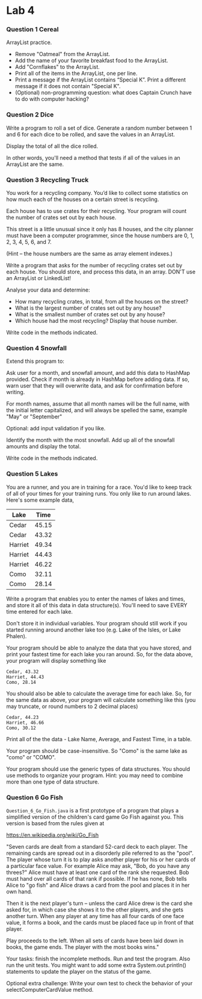 # Lab 4

### Question 1 Cereal

ArrayList practice. 

*	Remove "Oatmeal" from the ArrayList.
*	Add the name of your favorite breakfast food to the ArrayList.
*	Add "Cornflakes" to the ArrayList.
*	Print all of the items in the ArrayList, one per line.
*	Print a message if the ArrayList contains “Special K”. Print a different message if it does not contain "Special K".
*	(Optional) non-programming question: what does Captain Crunch have to do with computer hacking?


### Question 2 Dice

Write a program to roll a set of dice. Generate a random number between 1 and 6 for
each dice to be rolled, and save the values in an ArrayList.

Display the total of all the dice rolled.

In other words, you'll need a method that 
tests if all of the values in an ArrayList are the same. 


### Question 3 Recycling Truck

You work for a recycling company.
You’d like to collect some statistics on how much each of the
houses on a certain street is recycling.

Each house has to use crates for their recycling. Your program will
count the number of crates set out by each house.

This street is a little unusual since it only has 8 houses, and the city planner
must have been a computer programmer, since the house numbers are 0, 1, 2, 3, 4, 5, 6, and 7.

(Hint – the house numbers are the same as array element indexes.)

Write a program that asks for the number of recycling crates set out by each house.
You should store, and process this data, in an array.
DON'T use an ArrayList or LinkedList!

Analyse your data and determine:
*	How many recycling crates, in total, from all the houses on the street?
*	What is the largest number of crates set out by any house?
*	What is the smallest number of crates set out by any house?
*	Which house had the most recycling? Display that house number.

Write code in the methods indicated.


### Question 4 Snowfall 

Extend this program to:

Ask user for a month, and snowfall amount, and add this data to HashMap provided.
Check if month is already in HashMap before adding data.
If so, warn user that they will overwrite data, and ask for confirmation before writing.

For month names, assume that all month names will be the full name, with the
initial letter capitalized, and will always be spelled the same, example "May" or "September"

Optional: add input validation if you like.

Identify the month with the most snowfall.
Add up all of the snowfall amounts and display the total.

Write code in the methods indicated.


### Question 5 Lakes

You are a runner, and you are in training for a race. You'd like to keep track of all of your
times for your training runs. You only like to run around lakes. Here's some example data,

|Lake    |Time   |
|--------|-------|
| Cedar  | 45.15 |
| Cedar  | 43.32 |
| Harriet| 49.34 |
| Harriet| 44.43 |
| Harriet| 46.22 |
| Como   | 32.11 |
| Como   | 28.14 |

Write a program that enables you to enter the names of lakes and times, and store it all of this
data in data structure(s). You'll need to save EVERY time entered for each lake.

Don't store it in individual variables. Your program should still work if you started running
around another lake too (e.g. Lake of the Isles, or Lake Phalen).

Your program should be able to analyze the data that you have stored, and print your fastest
time for each lake you ran around. So, for the data above, your program will display something like

```
Cedar, 43.32  
Harriet, 44.43  
Como, 28.14
```

You should also be able to calculate the average time for each lake. So, for the same data as above,
your program will calculate something like this (you may truncate, or round numbers to 2 decimal places)

```
Cedar, 44.23
Harriet, 46.66
Como, 30.12
```

Print all of the the data - Lake Name, Average, and Fastest Time, in a table.


Your program should be case-insensitive. So "Como" is the same lake as "como" or "COMO".

Your program should use the generic types of data structures.
You should use methods to organize your program.
Hint: you may need to combine more than one type of data structure.


### Question 6 Go Fish

`Question_6_Go_Fish.java` is a first prototype of a program that plays a simplified version of the children's card
game Go Fish against you.  This version is based from the rules given at

https://en.wikipedia.org/wiki/Go_Fish

"Seven cards are dealt from a standard 52-card deck to each player.
The remaining cards are spread out in a disorderly pile referred to as the "pool".
The player whose turn it is to play asks another player for his or her cards of a
particular face value. For example Alice may ask, "Bob, do you have any threes?"
Alice must have at least one card of the rank she requested. Bob must hand
over all cards of that rank if possible. If he has none, Bob tells Alice to "go fish"
and Alice draws a card from the pool and places it in her own hand.

Then it is the next player's turn – unless the card Alice drew is the card she asked for,
in which case she shows it to the other players, and she gets another turn. When any player at
any time has all four cards of one face value, it forms a book, and the cards must be placed
face up in front of that player.

Play proceeds to the left. When all sets of cards have been laid down in books, the game ends.
The player with the most books wins."

Your tasks: finish the incomplete methods. Run and test the program. Also run the unit tests.
You might want to add some extra System.out.println() statements to update the player on the status of the game.

Optional extra challenge: Write your own test to check the behavior of your selectComputerCardValue method.
